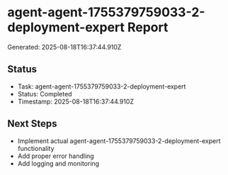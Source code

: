 # agent-agent-1755379759033-2-deployment-expert Report

Generated: 2025-08-18T16:37:44.910Z

## Status
- Task: agent-agent-1755379759033-2-deployment-expert
- Status: Completed
- Timestamp: 2025-08-18T16:37:44.910Z

## Next Steps
- Implement actual agent-agent-1755379759033-2-deployment-expert functionality
- Add proper error handling
- Add logging and monitoring
